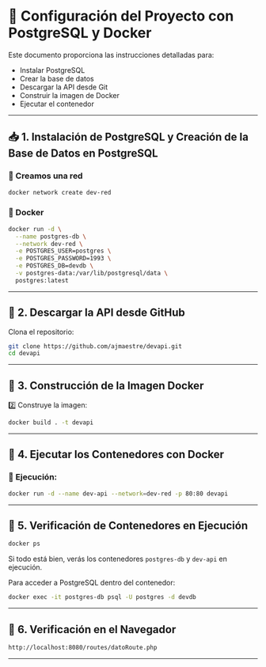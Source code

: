 # 📌 Configuración del Proyecto con PostgreSQL y Docker

Este documento proporciona las instrucciones detalladas para:
- Instalar PostgreSQL
- Crear la base de datos
- Descargar la API desde Git
- Construir la imagen de Docker
- Ejecutar el contenedor

---

## 📥 1. Instalación de PostgreSQL y Creación de la Base de Datos en PostgreSQL

### 🔹 Creamos una red
```sh
docker network create dev-red

```

### 🔹 Docker
```sh
docker run -d \
  --name postgres-db \
  --network dev-red \
  -e POSTGRES_USER=postgres \
  -e POSTGRES_PASSWORD=1993 \
  -e POSTGRES_DB=devdb \
  -v postgres-data:/var/lib/postgresql/data \
  postgres:latest
```

---

## 🔄 2. Descargar la API desde GitHub

Clona el repositorio:
```sh
git clone https://github.com/ajmaestre/devapi.git
cd devapi
```

---

## 🐳 3. Construcción de la Imagen Docker

2️⃣ Construye la imagen:
```sh
docker build . -t devapi
```

---

## 🚀 4. Ejecutar los Contenedores con Docker

### 🔹 Ejecución:
```sh
docker run -d --name dev-api --network=dev-red -p 80:80 devapi

```

---

## 📝 5. Verificación de Contenedores en Ejecución

```sh
docker ps
```

Si todo está bien, verás los contenedores `postgres-db` y `dev-api` en ejecución.

Para acceder a PostgreSQL dentro del contenedor:
```sh
docker exec -it postgres-db psql -U postgres -d devdb
```

---

## 📝 6. Verificación en el Navegador

```sh
http://localhost:8080/routes/datoRoute.php
```

---